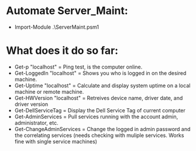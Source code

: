 # Automate Server_Maint:
- Import-Module .\ServerMaint.psm1 

# What does it do so far:
- Get-p "localhost" = Ping test, is the computer online.
- Get-LoggedIn "localhost" = Shows you who is logged in on the desired machine.
- Get-Uptime "localhost" = Calculate and display system uptime on a local machine or remote machine.
- Get-HWVersion "localhost" = Retreives device name, driver date, and driver version
- Get-DellServiceTag = Display the Dell Service Tag of current computer
- Get-AdminServices = Pull services running with the account admin, administrator, etc.
- Get-ChangeAdminServices = Change the logged in admin password and the correlating services (needs checking with muliple services. Works fine with single service machines)
